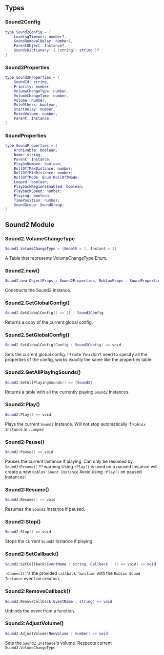## Types
### Sound2Config
```lua
type Sound2Config = {
	LoadingTimeout: number?,
	SoundRemovalDelay: number?,
	ParentObject: Instance?,
	SoundsDictionary: { [string]: string }?
}
```
### Sound2Properties
```lua
type Sound2Properties = {
	SoundId: string,
	Priority: number,
	VolumeChangeType: number,
	VolumeChangeTime: number,
	Volume: number,
	MuteOthers: boolean,
	StartDelay: number,
	MutedVolume: number,
	Parent: Instance,
}
```
### SoundProperties
```lua
type SoundProperties = {
	Archivable: boolean;
	Name: string;
	Parent: Instance;
	PlayOnRemove: boolean;
	RollOffMaxDistance: number;
	RollOffMinDistance: number;
	RollOffMode: Enum.RollOffMode;
	Looped: boolean;
	PlaybackRegionsEnabled: boolean;
	PlaybackSpeed: number;
	Playing: boolean;
	TimePosition: number;
	SoundGroup: SoundGroup;
}
```

## Sound2 Module
### Sound2.VolumeChangeType
```lua
Sound2.VolumeChangeType = {Smooth = 1, Instant = 2}
```
A Table that represents VolumeChangeType Enum.
### Sound2.new()
```lua
Sound2.new(ObjectProps : Sound2Properties, RobloxProps : SoundProperties) => Sound2
```
Constructs the Sound2 Instance.
### Sound2.GetGlobalConfig()
```lua
Sound2.GetGlobalConfig() => {} : Sound2Config
```
Returns a copy of the current global config.
### Sound2.SetGlobalConfig()
```lua
Sound2.SetGlobalConfig(Config : Sound2Config) => void
```
Sets the current global config.
!!! note
    You don't need to specify all the properties of the config, works exactly the same like the properties table.
### Sound2.GetAllPlayingSounds()
```lua
Sound2.GetAllPlayingSounds() => {Sound2}
```
Returns a table with all the currently playing `Sound2` Instances.
### Sound2:Play()
```lua
Sound2:Play() => void
```
Plays the current `Sound2` Instance. Will not stop automatically if `Roblox Instance` is `.Looped`
### Sound2:Pause()
```lua
Sound2:Pause() => void
```
Pauses the current Instance if playing. Can only be resumed by `Sound2:Resume()`
!!! warning
    Using `:Play()` is used on a paused Instance will create a new `Roblox Sound Instance` Avoid using `:Play()` on paused Instances!
### Sound2:Resume()
```lua
Sound2:Resume() => void
```
Resumes the `Sound2` Instance if paused.
### Sound2:Stop()
```lua
Sound2:Stop() => void
```
Stops the current `Sound2` Instance if playing.
### Sound2:SetCallback()
```lua
Sound2:SetCallback(EventName : string, Callback : () => void) => void
```
`:Connect()`'s the provided `callback function` with the `Roblox Sound Instance` event on creation.
### Sound2:RemoveCallback()
```lua
Sound2:RemoveCallback(EventName : string) => void
```
Unbinds the event from a function.
### Sound2:AdjustVolume()
```lua
Sound2:AdjustVolume(NewVolume : number) => void
```
Sets the `Sound2 Instance`'s volume. Respects current `Sound2.VolumeChangeType`